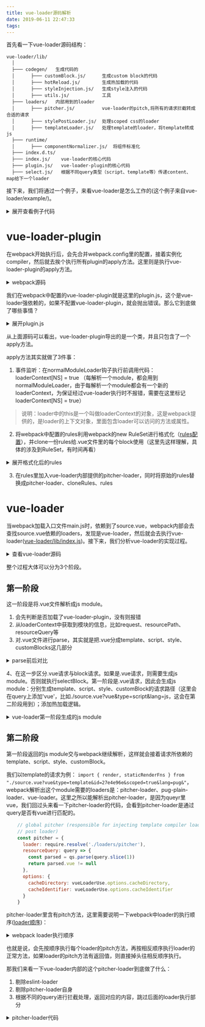```yaml
---
title: vue-loader源码解析
date: 2019-06-11 22:47:33
tags:
---
```

首先看一下vue-loader源码结构：

```
vue-loader/lib/
  │
  ├─── codegen/   生成代码的
  │      ├─── customBlock.js/      生成custom block的代码
  │      ├─── hotReload.js/        生成热加载的代码
  │      ├─── styleInjection.js/   生成style注入的代码
  │      ├─── utils.js/            工具
  ├─── loaders/   内部用到的loader
  │      ├─── pitcher.js/          vue-loader的pitch,将所有的请求拦截转成合适的请求
  │      ├─── stylePostLoader.js/  处理scoped css的loader
  │      ├─── templateLoader.js/   处理template的loader，将template转成js
  ├─── runtime/
  │      ├─── componentNormalizer.js/  将组件标准化
  ├─── index.d.ts/
  ├─── index.js/    vue-loader的核心代码
  ├─── plugin.js/   vue-loader-plugin的核心代码
  ├─── select.js/   根据不同query类型（script、template等）传递content、map给下一个loader
```

接下来，我们将通过一个例子，来看vue-loader是怎么工作的(这个例子来自vue-loader/example/)。

<details>
<summary>展开查看例子代码</summary>
<pre>

```javascript
// main.js
import Vue from 'vue'
import Foo from './source.vue'

new Vue({
  el: '#app',
  render: h => h(Foo)
})

```
```javascript
// source.vue
<template lang="pug">
  div(ok)
    h1(:class="$style.red") hello
</template>

<script>
export default {
  data () {
    return {
      msg: 'fesfff'
    }
  }
}
</script>

<style scoped>
.red {
  color: red;
}
</style>

<foo>
export default comp => {
  console.log(comp.options.data())
}
</foo>
```
```javascript
// webpack.config.js
const path = require('path')
const VueLoaderPlugin = require('../lib/plugin')

module.exports = {
  devtool: 'source-map',
  mode: 'development',
  entry: path.resolve(__dirname, './main.js'),
  output: {
    path: path.resolve(__dirname, 'dist'),
    filename: 'bundle.js',
    publicPath: '/dist/'
  },
  devServer: {
    stats: "minimal",
    contentBase: __dirname,
    writeToDisk: true,
  },
  module: {
    rules: [
      {
        test: /\.vue$/,
        loader: 'vue-loader'
      },
      {
        resourceQuery: /blockType=foo/,
        loader: 'babel-loader'
      },
      {
        test: /\.pug$/,
        oneOf: [
          {
            resourceQuery: /^\?vue/,
            use: ['pug-plain-loader']
          },
          {
            use: ['raw-loader', 'pug-plain-loader']
          }
        ]
      },
      {
        test: /\.css$/,
        oneOf: [
          {
            resourceQuery: /module/,
            use: [
              'vue-style-loader',
              {
                loader: 'css-loader',
                options: {
                  modules: true,
                  localIdentName: '[local]_[hash:base64:8]'
                }
              }
            ]
          },
          {
            use: [
              'vue-style-loader',
              'css-loader'
            ]
          }
        ]
      },
      {
        test: /\.scss$/,
        use: [
          'vue-style-loader',
          'css-loader',
          {
            loader: 'sass-loader',
            options: {
              data: '$color: red;'
            }
          }
        ]
      }
    ]
  },
  resolveLoader: {
    alias: {
      'vue-loader': require.resolve('../lib')
    }
  },
  plugins: [
    new VueLoaderPlugin()
  ]
}
```
</pre>
</details>

# vue-loader-plugin

在webpack开始执行后，会先合并webpack.config里的配置，接着实例化compiler，然后就去挨个执行所有plugin的apply方法。这里则是执行vue-loader-plugin的apply方法。

<details>
<summary>webpack源码</summary>
<pre>

```javascript
// webpack/lib/webpack.js
const Compiler = require("./Compiler")

const webpack = (options, callback) => {
  ...
  options = new WebpackOptionsDefaulter().process(options) // 初始化 webpack 各配置参数
  let compiler = new Compiler(options.context)             // 初始化 compiler 对象，这里 options.context 为 process.cwd()
  compiler.options = options                               // 往 compiler 添加初始化参数
  new NodeEnvironmentPlugin().apply(compiler)              // 往 compiler 添加 Node 环境相关方法
  for (const plugin of options.plugins) {
    plugin.apply(compiler);
  }
  ...
}
```
</pre>
</details>


我们在webpack中配置的vue-loader-plugin就是这里的plugin.js，这个是vue-loader强依赖的，如果不配置vue-loader-plugin，就会抛出错误。那么它到底做了哪些事情？

<details>
<summary>展开plugin.js</summary>
<pre>

```javascript
class VueLoaderPlugin {
  apply (compiler) {
    // ...

    // 事件注册
    compiler.hooks.compilation.tap(id, compilation => {
      let normalModuleLoader = compilation.hooks.normalModuleLoader
      normalModuleLoader.tap(id, loaderContext => {
        loaderContext[NS] = true
      })
    })

    // ...

    const rawRules = compiler.options.module.rules
    const { rules } = new RuleSet(rawRules)

    // ...

    const clonedRules = rules
      .filter(r => r !== vueRule)
      .map(cloneRule)

    // ...

    // global pitcher (responsible for injecting template compiler loader & CSS
    // post loader)
    const pitcher = {
      loader: require.resolve('./loaders/pitcher'),
      resourceQuery: query => {
        const parsed = qs.parse(query.slice(1))
        return parsed.vue != null
      },
      options: {
        cacheDirectory: vueLoaderUse.options.cacheDirectory,
        cacheIdentifier: vueLoaderUse.options.cacheIdentifier
      }
    }

    // replace original rules
    compiler.options.module.rules = [
      pitcher,
      ...clonedRules,
      ...rules
    ]
  }
}

function createMatcher (fakeFile) {}

function cloneRule (rule) {}

VueLoaderPlugin.NS = NS
module.exports = VueLoaderPlugin
```

</pre>
</details>

从上面源码可以看出，vue-loader-plugin导出的是一个类，并且只包含了一个apply方法。

apply方法其实就做了3件事：

1. 事件监听：在normalModuleLoader钩子执行前调用代码：loaderContext[NS] = true
   （每解析一个module，都会用到normalModuleLoader，由于每解析一个module都会有一个新的loaderContext，为保证经过vue-loader执行时不报错，需要在这里标记loaderContext[NS] = true）
> 说明：loader中的this是一个叫做loaderContext的对象，这是webpack提供的，是loader的上下文对象，里面包含loader可以访问的方法或属性。

2. 将webpack中配置的rules利用webpack的new RuleSet进行格式化（[rules配置](https://webpack.js.org/configuration/module#modulerules)），并clone一份rules给.vue文件里的每个block使用（这里先这样理解，具体的涉及到RuleSet，有时间再看）

<details>
  <summary>展开格式化后的rules</summary>
  <pre>

  ```javascript
      rules = [{
        resource: f (),
        use: [{
          loader: "vue-loader",
          options: undefined
        }]
      }, {
        resourceQuery: f (),
        use: [{
          loader: "babel-loader",
          options: undefined
        }]
      }, {
        resourceQuery: f (),
        use: [{
          loader: "babel-loader",
          options: undefined
        }]
      }, {
        resource: ƒ (),
        oneOf: [{
          resourceQuery: ƒ (),
          use: [{
            loader: "pug-plain-loader", options: undefined
          }]
        }, {
          use: [{
            loader: "raw-loader",
            options: undefined
          }, {
            loader: "pug-plain-loader",
            options: undefined
          }]
        }]
      }]
  ```
  </pre>
</details>

3. 在rules里加入vue-loader内部提供的pitcher-loader，同时将原始的rules替换成pitcher-loader、cloneRules、rules


# vue-loader

当webpack加载入口文件main.js时，依赖到了source.vue，webpack内部会去查找source.vue依赖的loaders，发现是vue-loader，然后就会去执行vue-loader([vue-loader/lib/index.js](https://github.com/vuejs/vue-loader/blob/master/lib/index.js))。接下来，我们分析vue-loader的实现过程。

<details>
<summary>查看vue-loader源码</summary>
<pre>

```javascript
module.exports = function (source) {
  const loaderContext = this

  // 会先判断是否加载了vue-loader-plugin，没有则报错
  if (!errorEmitted && !loaderContext['thread-loader'] && !loaderContext[NS]) {
    // 略
  }

  // 从loaderContext获取信息
  const {
    target, // 编译的目标，是从webpack配置中传递过来的，默认是'web'，也可以是'node'等
    request, // 请求的资源的路径（每个资源都有一个路径）
    minimize, // 是否压缩：true/false，现在已废弃
    sourceMap, // 是否生成sourceMap: true/false
    rootContext, // 当前项目绝对路径，对本例子来说是：/Users/zhangxixi/knowledge collect/vue-loader
    resourcePath, // 资源文件的绝对路径，对本例子来说是：/Users/zhangxixi/knowledge collect/vue-loader/example/source.vue
    resourceQuery // 资源的 query 参数，也就是问号及后面的，如 ?vue&type=custom&index=0&blockType=foo
  } = loaderContext

  // parse函数返回的是compiler.parseComponent()的结果，这个compiler对应的就是vue-template-compiler
  const descriptor = parse({
    source,
    compiler: options.compiler || loadTemplateCompiler(loaderContext), // 如果loader的options没有配置compiler, 则使用vue-template-compiler
    filename,
    sourceRoot,
    needMap: sourceMap
  })

  // 如果是语言块，则直接返回
  if (incomingQuery.type) {
    return selectBlock(
      descriptor,
      loaderContext,
      incomingQuery,
      !!options.appendExtension
    )
  }

  /* 生成template请求
    import { render, staticRenderFns } from "./source.vue?vue&type=template&id=27e4e96e&scoped=true&lang=pug&"
  */
  // 略

  /* 生成script请求：
    import script from "./source.vue?vue&type=script&lang=js&"
    export * from "./source.vue?vue&type=script&lang=js&"
  */
  // 略

  /* 生成style请求：
    import style0 from "./source.vue?vue&type=style&index=0&id=27e4e96e&scoped=true&lang=css&"
  */
  // 略


  /* 生成code并return code
  */
  // 略

  module.exports.VueLoaderPlugin = plugin
```
</pre>
</details>

整个过程大体可以分为3个阶段。

## 第一阶段
这一阶段是将.vue文件解析成js module。

1. 会先判断是否加载了vue-loader-plugin，没有则报错
2. 从loaderContext中获取到模块的信息，比如request、resourcePath、resourceQuery等
3. 对.vue文件进行parse，其实就是把.vue分成template、script、style、customBlocks这几部分

<details>
<summary>parse前后对比</summary>
<pre>

```javascript
// parse之前 source是：
'<template lang="pug">\ndiv(ok)\n  h1(:class="$style.red") hello\n</template>\n\n<script>\nexport default {\n  data () {\n    return {\n      msg: \'fesfff\'\n    }\n  }\n}\n</script>\n\n<style scoped>\n.red {\n  color: red;\n}\n</style>\n\n<foo>\nexport default comp => {\n  console.log(comp.options.data())\n}\n</foo>\n'

// parse之后 得到的结果
{
  template:
    { type: 'template',
      content: '\ndiv(ok)\n  h1(:class="$style.red") hello\n',
      start: 21,
      attrs: { lang: 'pug' },
      lang: 'pug',
      end: 62
    },
  script:
    { type: 'script',
      content:
      '//\n//\n//\n//\n//\n\nexport default {\n  data () {\n    return {\n      msg: \'fesfff\'\n    }\n  }\n}\n',
      start: 83,
      attrs: {},
      end: 158,
      map:
      { version: 3,
        sources: [Array],
        names: [],
        mappings: ';;;;;;AAMA;AACA;AACA;AACA;AACA;AACA;AACA',
        file: 'source.vue',
        sourceRoot: 'example',
        sourcesContent: [Array] }
    },
  styles:
    [ { type: 'style',
        content: '\n\n\n\n\n\n\n\n\n\n\n\n\n\n\n\n.red {\n  color: red;\n}\n',
        start: 183,
        attrs: [Object],
        scoped: true,
        end: 207,
        map: [Object]
      }
    ],
  customBlocks:
    [ { type: 'foo',
        content:
        '\n\n\n\n\n\n\n\n\n\n\n\n\n\n\n\n\n\n\n\n\n\nexport default comp => {\n  console.log(comp.options.data())\n}\n',
        start: 222,
        attrs: {},
        end: 285
      }
    ],
  errors: []
}
```
</pre>
</details>

4、在这一步区分.vue请求与block请求。如果是.vue请求，则需要生成js module。否则就执行selectBlock。第一阶段是.vue请求，因此会生成js module：分别生成template、script、style、customBlock的请求路径（这里会在query上添加'vue'，比如./source.vue?vue&type=script&lang=js，这会在第二阶段用到）；添加热加载逻辑。

<details>
<summary>vue-loader第一阶段生成的js module</summary>
<pre>

```javascript
import { render, staticRenderFns } from "./source.vue?vue&type=template&id=27e4e96e&scoped=true&lang=pug&"
import script from "./source.vue?vue&type=script&lang=js&"
export * from "./source.vue?vue&type=script&lang=js&"
import style0 from "./source.vue?vue&type=style&index=0&id=27e4e96e&scoped=true&lang=css&"
import normalizer from "!../lib/runtime/componentNormalizer.js"
var component = normalizer(
  script,
  render,
  staticRenderFns,
  false,
  null,
  "27e4e96e",
  null
)
import block0 from "./source.vue?vue&type=custom&index=0&blockType=foo"
if (typeof block0 === 'function') block0(component)
if (module.hot) {
  var api = require("/Users/zhangxixi/knowledge collect/vue-loader/node_modules/_vue-hot-reload-api@2.3.3@vue-hot-reload-api/dist/index.js")
  api.install(require('vue'))
  if (api.compatible) {
    module.hot.accept()
    if (!module.hot.data) {
      api.createRecord('27e4e96e', component.options)
    } else {
      api.reload('27e4e96e', component.options)
    }
    module.hot.accept("./source.vue?vue&type=template&id=27e4e96e&scoped=true&lang=pug&", function () {
      api.rerender('27e4e96e', {
        render: render,
        staticRenderFns: staticRenderFns
      })
    })
  }
}
component.options.__file = "example/source.vue"
export default component.exports
```
</pre>
</details>

## 第二阶段
第一阶段返回的js module交与webpack继续解析，这样就会接着请求所依赖的template、script、style、customBlock。

我们以template的请求为例：
`import { render, staticRenderFns } from "./source.vue?vue&type=template&id=27e4e96e&scoped=true&lang=pug&"`，webpack解析出这个module需要的loaders是：pitcher-loader、pug-plain-loader、vue-loader。这里之所以能解析出pitcher-loader，是因为queyr里vue，我们回过头来看一下pitcher-loader的代码，会看到pitcher-loader是通过query是否有vue进行匹配的。

```javascript
    // global pitcher (responsible for injecting template compiler loader & CSS
    // post loader)
    const pitcher = {
      loader: require.resolve('./loaders/pitcher'),
      resourceQuery: query => {
        const parsed = qs.parse(query.slice(1))
        return parsed.vue != null
      },
      options: {
        cacheDirectory: vueLoaderUse.options.cacheDirectory,
        cacheIdentifier: vueLoaderUse.options.cacheIdentifier
      }
    }
```

pitcher-loader里含有pitch方法，这里需要说明一下webpack中loader的执行顺序([loader顺序](https://webpack.js.org/api/loaders))：

<details>
<summary>webpack loader执行顺序</summary>
<pre>

```javascript
module.exports = {
  //...
  module: {
    rules: [
      {
        //...
        use: [
          'a-loader',
          'b-loader',
          'c-loader'
        ]
      }
    ]
  }
};
```

```
|- a-loader `pitch`
  |- b-loader `pitch`
    |- c-loader `pitch`
      |- requested module is picked up as a dependency
    |- c-loader normal execution
  |- b-loader normal execution
|- a-loader normal execution
```

```
|- a-loader `pitch`
  |- b-loader `pitch` returns a module
|- a-loader normal execution
```
</pre>
</details>

也就是说，会先按顺序执行每个loader的pitch方法，再按相反顺序执行loader的正常方法，如果loader的pitch方法有返回值，则直接掉头往相反顺序执行。

那我们来看一下vue-loader内部的这个pitcher-loader到底做了什么：

1. 剔除eslint-loader
2. 剔除pitcher-loader自身
3. 根据不同的query进行拦截处理，返回对应的内容，跳过后面的loader执行部分

<details>
<summary>pitcher-loader代码</summary>
<pre>

```javascript
// vue-loader/lib/loaders/pitcher.js
module.exports = code => code
module.exports.pitch = function (remainingRequest) {
  // ...
  const query = qs.parse(this.resourceQuery.slice(1))
  let loaders = this.loaders

  // if this is a language block request, eslint-loader may get matched
  // multiple times
  if (query.type) {
    // if this is an inline block, since the whole file itself is being linted,
    // remove eslint-loader to avoid duplicate linting.
    if (/\.vue$/.test(this.resourcePath)) {
      loaders = loaders.filter(l => !isESLintLoader(l))
    } else {
      // This is a src import. Just make sure there's not more than 1 instance
      // of eslint present.
      loaders = dedupeESLintLoader(loaders)
    }
  }

  // remove self
  loaders = loaders.filter(isPitcher)

  // ...

  // Inject style-post-loader before css-loader for scoped CSS and trimming
  if (query.type === `style`) {
    const cssLoaderIndex = loaders.findIndex(isCSSLoader)
    if (cssLoaderIndex > -1) {
      const afterLoaders = loaders.slice(0, cssLoaderIndex + 1)
      const beforeLoaders = loaders.slice(cssLoaderIndex + 1)

      const request = genRequest([
        ...afterLoaders,
        stylePostLoaderPath,
        ...beforeLoaders
      ])

      return `import mod from ${request}; export default mod; export * from ${request}`
    }
  }

  // for templates: inject the template compiler & optional cache
  if (query.type === `template`) {
    const path = require('path')
    const cacheLoader = cacheDirectory && cacheIdentifier
      ? [`cache-loader?${JSON.stringify({
        // For some reason, webpack fails to generate consistent hash if we
        // use absolute paths here, even though the path is only used in a
        // comment. For now we have to ensure cacheDirectory is a relative path.
        cacheDirectory: (path.isAbsolute(cacheDirectory)
          ? path.relative(process.cwd(), cacheDirectory)
          : cacheDirectory).replace(/\\/g, '/'),
        cacheIdentifier: hash(cacheIdentifier) + '-vue-loader-template'
      })}`]
      : []

    const preLoaders = loaders.filter(isPreLoader)
    const postLoaders = loaders.filter(isPostLoader)

    const request = genRequest([
      ...cacheLoader,
      ...postLoaders,
      templateLoaderPath + `??vue-loader-options`,
      ...preLoaders
    ])

    // the template compiler uses esm exports
    return `export * from ${request}`
  }

  // if a custom block has no other matching loader other than vue-loader itself
  // or cache-loader, we should ignore it
  if (query.type === `custom` && shouldIgnoreCustomBlock(loaders)) {
    return ``
  }

  // When the user defines a rule that has only resourceQuery but no test,
  // both that rule and the cloned rule will match, resulting in duplicated
  // loaders. Therefore it is necessary to perform a dedupe here.
  const request = genRequest(loaders)

  return `import mod from ${request}; export default mod; export * from ${request}`
}
```
</pre>

对于style的处理，先判断是否有css-loader，有的话就生成一个新的request，这个过程会将vue-loader内部的style-post-loader添加进去，然后返回一个js module。根据pitch的规则，pitcher-loader后面的loader都会被跳过，然后就开始编译这个返回的js module。js module的内容是：

```javascript
import mod from "-!../node_modules/_vue-style-loader@4.1.2@vue-style-loader/index.js!../node_modules/_css-loader@1.0.1@css-loader/index.js!../lib/loaders/stylePostLoader.js!../lib/index.js??vue-loader-options!./source.vue?vue&type=style&index=0&id=27e4e96e&scoped=true&lang=css&";
export default mod; export * from "-!../node_modules/_vue-style-loader@4.1.2@vue-style-loader/index.js!../node_modules/_css-loader@1.0.1@css-loader/index.js!../lib/loaders/stylePostLoader.js!../lib/index.js??vue-loader-options!./source.vue?vue&type=style&index=0&id=27e4e96e&scoped=true&lang=css&"
```

对于template的处理类似，也会生成一个新的request，这个过程会将vue-loader内部提供的template-loader加进去，并返回一个js module：

```javascript
export * from "-!../lib/loaders/templateLoader.js??vue-loader-options!../node_modules/_pug-plain-loader@1.0.0@pug-plain-loader/index.js!../lib/index.js??vue-loader-options!./source.vue?vue&type=template&id=27e4e96e&scoped=true&lang=pug&"
```

其他block也是类似的。

## 第三阶段
经过第二阶段后，会继续解析每个block对应的js module。

对于style：

会按照vue-style-loader的pitch、css-loader的pitch、style-post-loader的pitch、vue-loader的pitch、vue-loader（分离出style block）、style-post-loader（处理scoped css）、css-loader（处理相关资源的引入路径）、vue-style-loader（动态创建style标签插入css）的顺序执行。


对于template：

会按照template-loader的pitch、pug-plain-loader的pitch、vue-loader的pitch、vue-loader（分离出template block）、pug-plain-loader（将pug模板转化为html字符串）、template-loader（编译 html 模板字符串，生成 render/staticRenderFns 函数并暴露出去）的顺序执行。

其他模块类似。


会发现，在不考虑pitch函数的时候，第三阶段里最先执行的都是vue-loader，此时query是有值的，所以会进入到selecBlock阶段。（这就是vue-loader执行时与第一阶段不同的地方）

```javascript
  // ...
  // 如果是语言块，则直接返回
  if (incomingQuery.type) {
    return selectBlock(
      descriptor,
      loaderContext,
      incomingQuery,
      !!options.appendExtension
    )
  }
  // ...
```
selectBlock来自select.js，那么我们来看看select.js做了什么：

select.js其实就是根据不同的query类型，将相应的content和map传递给下一个loader。（如果没有下一个loader怎么办呢？）

<details>
<summary>select.js</summary>
<pre>

```javascript
module.exports = function selectBlock (
  descriptor,
  loaderContext,
  query,
  appendExtension
) {
  // template
  if (query.type === `template`) {
    if (appendExtension) {
      loaderContext.resourcePath += '.' + (descriptor.template.lang || 'html')
    }
    loaderContext.callback(
      null,
      descriptor.template.content,
      descriptor.template.map
    )
    return
  }

  // script
  if (query.type === `script`) {
    if (appendExtension) {
      loaderContext.resourcePath += '.' + (descriptor.script.lang || 'js')
    }
    loaderContext.callback(
      null,
      descriptor.script.content,
      descriptor.script.map
    )
    return
  }

  // styles
  if (query.type === `style` && query.index != null) {
    const style = descriptor.styles[query.index]
    if (appendExtension) {
      loaderContext.resourcePath += '.' + (style.lang || 'css')
    }
    loaderContext.callback(
      null,
      style.content,
      style.map
    )
    return
  }

  // custom
  if (query.type === 'custom' && query.index != null) {
    const block = descriptor.customBlocks[query.index]
    loaderContext.callback(
      null,
      block.content,
      block.map
    )
    return
  }
}
```
</pre>
<details>

=========================正文结束================================

补充知识

vue-loader的执行过程离不开webpack。因此，我们首先看一下webapck loader的整体运行流程(详解参考文章[webpack loader十问](https://juejin.im/post/5bc1a73df265da0a8d36b74f#heading-11))。

![webpack loader运行流程图](https://github.com/xixizhangfe/markdownImages/blob/master/webpack-loader?raw=true)

